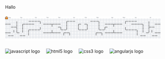 <p align="left">Hallo</p>

###

<picture>
  <source media="(prefers-color-scheme: dark)" srcset="https://raw.githubusercontent.com/Sandrospirig/Sandrospirig/output/pacman-contribution-graph-dark.svg">
  <source media="(prefers-color-scheme: light)" srcset="https://raw.githubusercontent.com/Sandrospirig/Sandrospirig/output/pacman-contribution-graph.svg">
  <img alt="pacman contribution graph" src="https://raw.githubusercontent.com/Sandrospirig/Sandrospirig/output/pacman-contribution-graph.svg">
</picture>

###

<div align="left">
  <img src="https://cdn.jsdelivr.net/gh/devicons/devicon/icons/javascript/javascript-original.svg" height="40" alt="javascript logo"  />
  <img width="12" />
  <img src="https://cdn.jsdelivr.net/gh/devicons/devicon/icons/html5/html5-original.svg" height="40" alt="html5 logo"  />
  <img width="12" />
  <img src="https://cdn.jsdelivr.net/gh/devicons/devicon/icons/css3/css3-original.svg" height="40" alt="css3 logo"  />
  <img width="12" />
  <img src="https://cdn.jsdelivr.net/gh/devicons/devicon/icons/angularjs/angularjs-original.svg" height="40" alt="angularjs logo"  />
</div>

###
